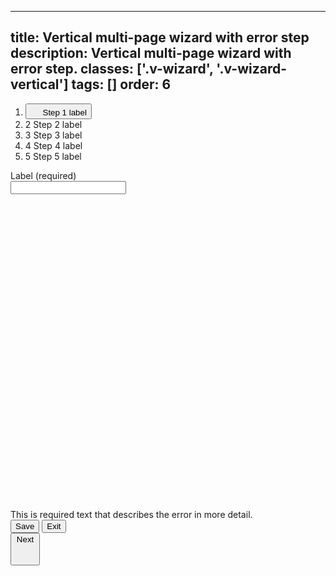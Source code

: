 <!--
 *              Copyright (c) 2025 Visa, Inc.
 *
 * Licensed under the Apache License, Version 2.0 (the "License");
 * you may not use this file except in compliance with the License.
 * You may obtain a copy of the License at
 *
 *         http://www.apache.org/licenses/LICENSE-2.0
 *
 * Unless required by applicable law or agreed to in writing, software
 * distributed under the License is distributed on an "AS IS" BASIS,
 * WITHOUT WARRANTIES OR CONDITIONS OF ANY KIND, either express or implied.
 * See the License for the specific language governing permissions and
 * limitations under the License.
 *
 -->
---
title: Vertical multi-page wizard with error step
description: Vertical multi-page wizard with error step. 
classes: ['.v-wizard', '.v-wizard-vertical']
tags: []
order: 6
---

<div class="v-flex v-flex-row v-gap-20">
  <ol class="v-wizard v-wizard-vertical v-flex-grow">
    <li class="v-wizard-step">
      <button class="v-wizard-step v-button v-button-tertiary v-typography-label-large-active v-typography-color-default" aria-label="Error Step 1 of 5">
        <span class="v-badge v-badge-icon v-badge-critical">
          <svg class="v-icon v-icon-tiny" aria-label="error" height="16" viewbox="0 0 16 16" width="16">
            <use href="#visa-error-alt-tiny">
            </use>
          </svg>
        </span>
        Step 1 label
      </button>
    </li>
    <li class="v-wizard-step" aria-label="Step 2 of 5">
      <span class="v-badge v-badge-icon v-badge-clear v-badge-subtle">
        2
      </span>
      Step 2 label
    </li>
    <li class="v-wizard-step" aria-label="Step 3 of 5">
      <span class="v-badge v-badge-icon v-badge-clear v-badge-subtle">
        3
      </span>
      Step 3 label
    </li>
    <li class="v-wizard-step" aria-label="Step 4 of 5">
      <span class="v-badge v-badge-icon v-badge-clear v-badge-subtle">
        4
      </span>
      Step 4 label
    </li>
    <li class="v-wizard-step" aria-label="Step 5 of 5">
      <span class="v-badge v-badge-icon v-badge-clear v-badge-subtle">
        5
      </span>
      Step 5 label
    </li>
  </ol>
  <div class="v-flex v-flex-col v-justify-content-between v-flex-grow">
    <div class="v-flex v-flex-col v-gap-4">
      <label class="v-label" for="input-test-error">
        Label (required)
      </label>
      <div class="v-input-container v-surface v-flex-row">
        <input aria-describedby="input-message-test-error" aria-invalid="true" class="v-input" id="input-test-error" name="text-input-error" type="text"/>
      </div>
      <span class="v-input-message" id="input-message-test-error">
        <svg aria-hidden="true" class="v-icon v-icon-visa v-icon-tiny" focusable="false" viewbox="0 0 16 16">
          <use href="#visa-error-tiny">
          </use>
        </svg>
        This is required text that describes the error in more detail.
      </span>
    </div>
    <div class="v-flex v-flex-row v-justify-content-between">
      <div class="v-flex v-flex-row v-gap-12">
        <button class="v-button v-button-secondary" type="button">
          Save
        </button>
        <button class="v-button v-button-tertiary" type="button">
          Exit
        </button>
      </div>
      <button class="v-button v-icon-two-color" type="button">
        Next
        <svg aria-hidden="true" class="v-icon v-icon-visa v-icon-tiny" focusable="false" viewbox="0 0 16 16">
          <use href="#visa-arrow-forward-tiny">
          </use>
        </svg>
      </button>
    </div>
  </div>
</div>
